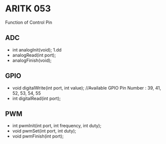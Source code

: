 # ARITK 053
Function of Control Pin

## ADC
 - int analogInit(void);
    1.dd
 - analogRead(int port);
 - analogFinish(void);

## GPIO
 - void digitalWrite(int port, int value);  //Available GPIO Pin Number : 39, 41, 52, 53, 54, 55
 - int digitalRead(int port);

## PWM
 - int pwmInit(int port, int frequency, int duty);
 - void pwmSet(int port, int duty);
 - void pwmFinish(int port);


